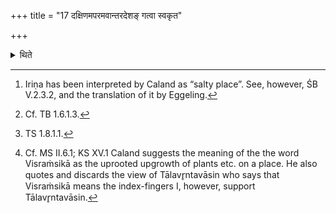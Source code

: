 +++
title = "17 दक्षिणमपरमवान्तरदेशङ् गत्वा स्वकृत"

+++

<details><summary>थिते</summary>

17. Having gone to a region in the south-western direction, then having placed (the burning fire-brand) on a naturally formed pit[^1] or cleft, he offers the complete (sacrificial bread)[^2] for Nirr̥ti with eṣa te nirr̥te bhāgaḥ...[^3] by means of both the thumbs or the two Visraṁsikā (index-finger) joints.[^4]  

[^1]: Iriṇa has been interpreted by Caland as “salty place”. See, however, ŚB V.2.3.2, and the translation of it by Eggeling.  

[^2]: Cf. TB 1.6.1.3.  

[^3]: TS 1.8.1.1.  

[^4]: Cf. MS II.6.1; KS XV.1 Caland suggests the meaning of the the word Visraṁsikā as the uprooted upgrowth of plants etc. on a place. He also quotes and discards the view of Tālavr̥ntavāsin who says that Visraṁsikā means the index-fingers I, however, support Tālavr̥ntavāsin.  
</details>
